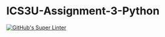 # ICS3U-Assignment-3-Python

[![GitHub's Super Linter](https://github.com/trent-hodgins-01/ICS3U-Assignment-3-Python/workflows/GitHub's%20Super%20Linter/badge.svg)](https://github.com/trent-hodgins-01/ICS3U-Assignment-3-Python/actions)

